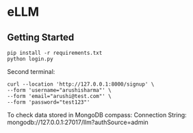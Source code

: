 # eLLM

## Getting Started


```shell
pip install -r requirements.txt
python login.py
```

Second terminal:
```shell
curl --location 'http://127.0.0.1:8000/signup' \
--form 'username="arushisharma"' \
--form 'email="arushi@test.com"' \
--form 'password="test123"'
```

To check data stored in MongoDB compass:
Connection String: mongodb://127.0.0.1:27017/llm?authSource=admin
